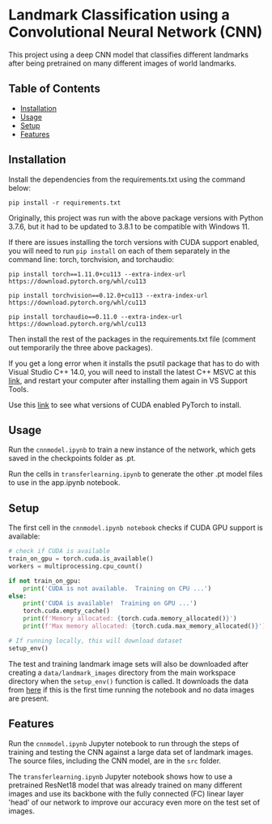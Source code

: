 # Landmark Classification using a Convolutional Neural Network (CNN)

This project using a deep CNN model that classifies different landmarks after being pretrained on many different images of world landmarks.

## Table of Contents
- [Installation](#installation)
- [Usage](#usage)
- [Setup](#setup)
- [Features](#features)

## Installation

Install the dependencies from the requirements.txt using the command below:
```shell
pip install -r requirements.txt
```

Originally, this project was run with the above package versions with Python 3.7.6, but it had to be updated to 3.8.1 to be compatible with Windows 11.

If there are issues installing the torch versions with CUDA support enabled, you will need to run `pip install` on each of them separately in the command line: torch, torchvision, and torchaudio:
```shell
pip install torch==1.11.0+cu113 --extra-index-url https://download.pytorch.org/whl/cu113
```
```shell
pip install torchvision==0.12.0+cu113 --extra-index-url https://download.pytorch.org/whl/cu113
```
```shell
pip install torchaudio==0.11.0 --extra-index-url https://download.pytorch.org/whl/cu113
```
Then install the rest of the packages in the requirements.txt file (comment out temporarily the three above packages).

If you get a long error when it installs the psutil package that has to do with Visual Studio C++ 14.0, you will need to install the latest C++ MSVC at this [link](https://visualstudio.microsoft.com/visual-cpp-build-tools/), and restart your computer after installing them again in VS Support Tools.

Use this [link](https://pytorch.org/get-started/previous-versions/) to see what versions of CUDA enabled PyTorch to install.

## Usage

Run the `cnnmodel.ipynb` to train a new instance of the network, which gets saved in the checkpoints folder as .pt.

Run the cells in `transferlearning.ipynb` to generate the other .pt model files to use in the app.ipynb notebook.

## Setup

The first cell in the `cnnmodel.ipynb notebook` checks if CUDA GPU support is available:

```python
# check if CUDA is available
train_on_gpu = torch.cuda.is_available()
workers = multiprocessing.cpu_count()

if not train_on_gpu:
    print('CUDA is not available.  Training on CPU ...')
else:
    print('CUDA is available!  Training on GPU ...')
    torch.cuda.empty_cache()
    print(f'Memory allocated: {torch.cuda.memory_allocated()}')
    print(f'Max memory allocated: {torch.cuda.max_memory_allocated()}')

# If running locally, this will download dataset
setup_env()
```

The test and training landmark image sets will also be downloaded after creating a `data/landmark_images` directory from the main workspace directory when the `setup_env()` function is called. It downloads the data from [here](https://udacity-dlnfd.s3-us-west-1.amazonaws.com/datasets/landmark_images.zip) if this is the first time running the notebook and no data images are present.

## Features

Run the `cnnmodel.ipynb` Jupyter notebook to run through the steps of training and testing the CNN against a large data set of landmark images. The source files, including the CNN model, are in the `src` folder.

The `transferlearning.ipynb` Jupyter notebook shows how to use a pretrained ResNet18 model that was already trained on many different images and use its backbone with the fully connected (FC) linear layer 'head' of our network to improve our accuracy even more on the test set of images.
